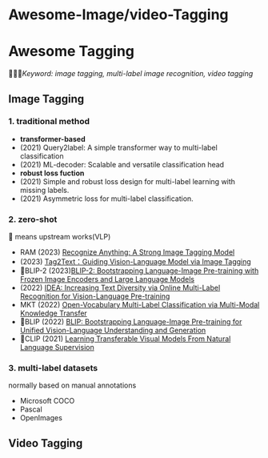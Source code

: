 # Awesome-Image/video-Tagging

# Awesome Tagging
🚀🚀🚀*Keyword: image tagging, multi-label image recognition,  video tagging*
## Image Tagging

### 1. traditional method

 - **transformer-based**
 - (2021) Query2label: A simple transformer way to multi-label classification
 - (2021) ML-decoder: Scalable and versatile classification head
 - **robust loss fuction**
 - (2021) Simple and robust loss design for multi-label learning with missing labels.
 - (2021) Asymmetric loss for multi-label classification.

### 2.  zero-shot
🌟 means upstream works(VLP) 
- RAM (2023) [Recognize Anything: A Strong Image Tagging Model](https://arxiv.org/pdf/2306.03514.pdf)
- (2023) [Tag2Text：Guiding Vision-Language Model via Image Tagging](https://arxiv.org/pdf/2303.05657.pdf)
- 🌟BLIP-2 (2023)[BLIP-2: Bootstrapping Language-Image Pre-training with Frozen Image Encoders and Large Language Models](https://arxiv.org/pdf/2301.12597.pdf)
- (2022) [IDEA: Increasing Text Diversity via Online Multi-Label Recognition for Vision-Language Pre-training](https://arxiv.org/pdf/2207.05333.pdf)
- MKT (2022) [Open-Vocabulary Multi-Label Classification via Multi-Modal Knowledge Transfer](https://arxiv.org/pdf/2207.01887.pdf)
- 🌟BLIP (2022) [BLIP: Bootstrapping Language-Image Pre-training for Unified Vision-Language Understanding and Generation](https://arxiv.org/pdf/2201.12086.pdf)
- 🌟CLIP (2021) [Learning Transferable Visual Models From Natural Language Supervision](https://arxiv.org/pdf/2103.00020.pdf)
### 3. multi-label datasets
normally based on manual annotations
- Microsoft COCO
- Pascal
- OpenImages

## Video Tagging



